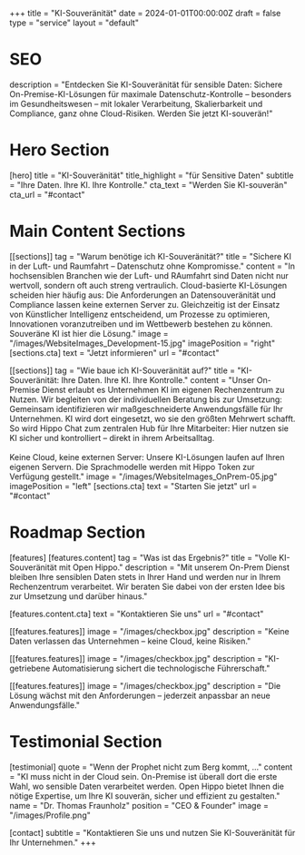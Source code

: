 +++
title = "KI-Souveränität"
date = 2024-01-01T00:00:00Z
draft = false
type = "service"
layout = "default"

# SEO
description = "Entdecken Sie KI-Souveränität für sensible Daten: Sichere On-Premise-KI-Lösungen für maximale Datenschutz-Kontrolle – besonders im Gesundheitswesen – mit lokaler Verarbeitung, Skalierbarkeit und Compliance, ganz ohne Cloud-Risiken. Werden Sie jetzt KI-souverän!"

# Hero Section
[hero]
title = "KI-Souveränität"
title_highlight = "für Sensitive Daten"
subtitle = "Ihre Daten. Ihre KI. Ihre Kontrolle."
cta_text = "Werden Sie KI-souverän"
cta_url = "#contact"

# Main Content Sections
[[sections]]
tag = "Warum benötige ich KI-Souveränität?"
title = "Sichere KI in der Luft- und Raumfahrt – Datenschutz ohne Kompromisse."
content = "In hochsensiblen Branchen wie der Luft- und RAumfahrt sind Daten nicht nur wertvoll, sondern oft auch streng vertraulich. Cloud-basierte KI-Lösungen scheiden hier häufig aus: Die Anforderungen an Datensouveränität und Compliance lassen keine externen Server zu. Gleichzeitig ist der Einsatz von Künstlicher Intelligenz entscheidend, um Prozesse zu optimieren, Innovationen voranzutreiben und im Wettbewerb bestehen zu können. Souveräne KI ist hier die Lösung."
image = "/images/WebsiteImages_Development-15.jpg"
imagePosition = "right"
[sections.cta]
text = "Jetzt informieren"
url = "#contact"

[[sections]]
tag = "Wie baue ich KI-Souveränität auf?"
title = "KI-Souveränität: Ihre Daten. Ihre KI. Ihre Kontrolle."
content = "Unser On-Premise Dienst erlaubt es Unternehmen KI im eigenen Rechenzentrum zu Nutzen. Wir begleiten von der individuellen Beratung bis zur Umsetzung: Gemeinsam identifizieren wir maßgeschneiderte Anwendungsfälle für Ihr Unternehmen. KI wird dort eingesetzt, wo sie den größten Mehrwert schafft. So wird Hippo Chat zum zentralen Hub für Ihre Mitarbeiter: Hier nutzen sie KI sicher und kontrolliert – direkt in ihrem Arbeitsalltag. </br> </br> Keine Cloud, keine externen Server: Unsere KI-Lösungen laufen auf Ihren eigenen Servern. Die Sprachmodelle werden mit Hippo Token zur Verfügung gestellt."
image = "/images/WebsiteImages_OnPrem-05.jpg"
imagePosition = "left"
[sections.cta]
text = "Starten Sie jetzt"
url = "#contact"

# Roadmap Section
[features]
[features.content]
tag = "Was ist das Ergebnis?"
title = "Volle KI-Souveränität mit Open Hippo."
description = "Mit unserem On-Prem Dienst bleiben Ihre sensiblen Daten stets in Ihrer Hand und werden nur in Ihrem Rechenzentrum verarbeitet. Wir beraten Sie dabei von der ersten Idee bis zur Umsetzung und darüber hinaus."

[features.content.cta]
text = "Kontaktieren Sie uns"
url = "#contact"

[[features.features]]
image = "/images/checkbox.jpg"
description = "Keine Daten verlassen das Unternehmen – keine Cloud, keine Risiken."

[[features.features]]
image = "/images/checkbox.jpg"
description = "KI-getriebene Automatisierung sichert die technologische Führerschaft."

[[features.features]]
image = "/images/checkbox.jpg"
description = "Die Lösung wächst mit den Anforderungen – jederzeit anpassbar an neue Anwendungsfälle."

# Testimonial Section
[testimonial]
quote = "Wenn der Prophet nicht zum Berg kommt, ..."
content = "KI muss nicht in der Cloud sein. On-Premise ist überall dort die erste Wahl, wo sensible Daten verarbeitet werden. Open Hippo bietet Ihnen die nötige Expertise, um Ihre KI souverän, sicher und effizient zu gestalten."
name = "Dr. Thomas Fraunholz"
position = "CEO & Founder"
image = "/images/Profile.png"

[contact]
subtitle = "Kontaktieren Sie uns und nutzen Sie KI-Souveränität für Ihr Unternehmen."
+++
